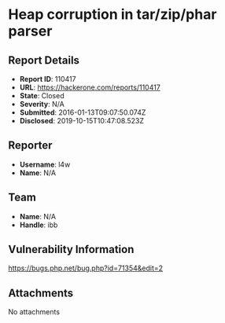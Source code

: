 # Heap corruption in tar/zip/phar parser

## Report Details
- **Report ID**: 110417
- **URL**: https://hackerone.com/reports/110417
- **State**: Closed
- **Severity**: N/A
- **Submitted**: 2016-01-13T09:07:50.074Z
- **Disclosed**: 2019-10-15T10:47:08.523Z

## Reporter
- **Username**: l4w
- **Name**: N/A

## Team
- **Name**: N/A
- **Handle**: ibb

## Vulnerability Information
https://bugs.php.net/bug.php?id=71354&edit=2

## Attachments
No attachments
